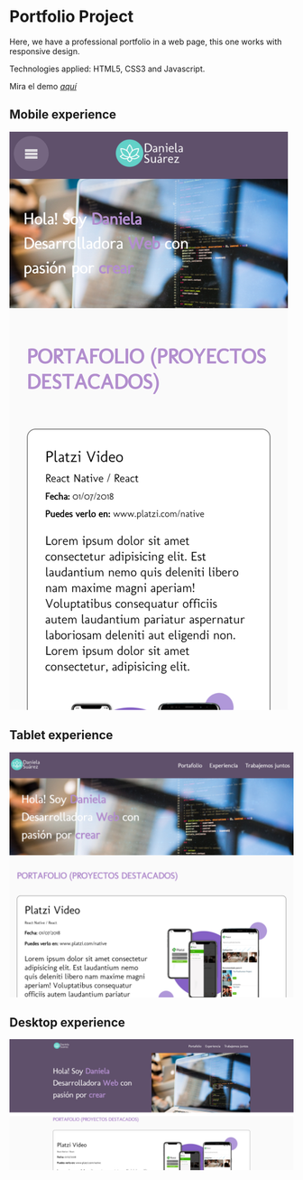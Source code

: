 # Portfolio Project

Here, we have a professional portfolio in a web page, this one works with responsive design.

Technologies applied: HTML5, CSS3 and Javascript.

Mira el demo [*aquí*](https://cdanisuarez.github.io/portfolio/index.html)

## Mobile experience

![Mobile View](images/result/portfolio_mobile.png)

## Tablet experience

![Tablet View](images/result/portfolio_tablet.png)

## Desktop experience

![Tablet View](images/result/portfolio_desktop.png)
